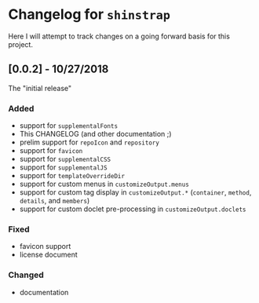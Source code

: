 # Changelog for `shinstrap`

Here I will attempt to track changes on a going forward basis for this project.

## [0.0.2] - 10/27/2018

The "initial release"

### Added
- support for `supplementalFonts`
- This CHANGELOG (and other documentation ;)
- prelim support for `repoIcon` and `repository`
- support for `favicon`
- support for `supplementalCSS`
- support for `supplementalJS`
- support for `templateOverrideDir`
- support for custom menus in `customizeOutput.menus`
- support for custom tag display in `customizeOutput.*` (`container`, `method`, `details`, and `members`)
- support for custom doclet pre-processing in `customizeOutput.doclets`

### Fixed
- favicon support
- license document

### Changed
- documentation